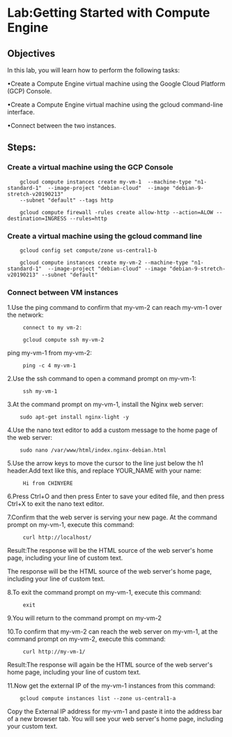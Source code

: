 # Lab:Getting Started with Compute Engine

## Objectives

In this lab, you will learn how to perform the following tasks:

  •Create a Compute Engine virtual machine using the Google Cloud Platform (GCP) Console.

  •Create a Compute Engine virtual machine using the gcloud command-line interface.

  •Connect between the two instances.

## Steps:

### Create a virtual machine using the GCP Console

        gcloud compute instances create my-vm-1  --machine-type "n1-standard-1"  --image-project "debian-cloud"  --image "debian-9-stretch-v20190213" 
        --subnet "default" --tags http

        gcloud compute firewall -rules create allow-http --action=ALOW --destination=INGRESS --rules=http


### Create a virtual machine using the gcloud command line

        gcloud config set compute/zone us-central1-b

        gcloud compute instances create my-vm-2 --machine-type "n1-standard-1"  --image-project "debian-cloud" --image "debian-9-stretch-v20190213" --subnet "default"

 
### Connect between VM instances

  1.Use the ping command to confirm that my-vm-2 can reach my-vm-1 over the network:
  
         connect to my vm-2:

         gcloud compute ssh my-vm-2

   ping my-vm-1 from my-vm-2:
 
         ping -c 4 my-vm-1
    
   
  2.Use the ssh command to open a command prompt on my-vm-1:

         ssh my-vm-1
     

  3.At the command prompt on my-vm-1, install the Nginx web server:

        sudo apt-get install nginx-light -y

  4.Use the nano text editor to add a custom message to the home page of the web server:

        sudo nano /var/www/html/index.nginx-debian.html


  5.Use the arrow keys to move the cursor to the line just below the h1 header.Add text like this, and replace YOUR_NAME with your name:

         Hi from CHINYERE


  6.Press Ctrl+O and then press Enter to save your edited file, and then press Ctrl+X to exit the nano text editor.


  7.Confirm that the web server is serving your new page. At the command prompt on my-vm-1, execute this command:

         curl http://localhost/

   Result:The response will be the HTML source of the web server's home page, including your line of custom text.

  The response will be the HTML source of the web server's home page, including your line of custom text.


  8.To exit the command prompt on my-vm-1, execute this command:

         exit

  9.You will return to the command prompt on my-vm-2


  10.To confirm that my-vm-2 can reach the web server on my-vm-1, at the command prompt on my-vm-2, execute this command:

         curl http://my-vm-1/

   Result:The response will again be the HTML source of the web server's home page, including your line of custom text.


  11.Now get the external IP of the my-vm-1 instances from this command:

        gcloud compute instances list --zone us-central1-a

   Copy the External IP address for my-vm-1 and paste it into the address bar of a new browser tab. You will see your web server's home page, including your custom text.


